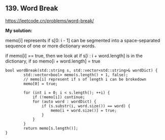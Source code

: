 ## 139. Word Break
https://leetcode.cn/problems/word-break/

**My solution:** 

memo[i] represents if s[0: i - 1] can be segmented into a space-separated sequence of one or more dictionary words. 

if memo[i] == true, then we look at if s[i : i + word.length] is in the dictionary, if so memo[i + word.length] = true
```
bool wordBreak(std::string s, std::vector<std::string>& wordDict) {
        std::vector<bool> memo(s.length() + 1, false);
        // memo[i] represent if s of length i can be brokedown
        memo[0] = true;
       
        for (int i = 0; i < s.length(); ++i) {
            if (!memo[i]) continue;
            for (auto word : wordDict) {
                if (s.substr(i, word.size()) == word) {
                    memo[i + word.size()] = true;
                }
            }
        }
        return memo[s.length()];
}
```